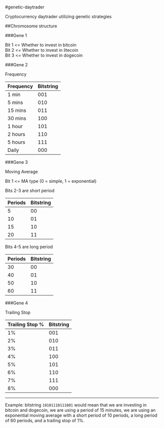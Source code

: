 #genetic-daytrader

Cryptocurrency daytrader utilizing genetic strategies

##Chromosome structure

###Gene 1

Bit 1 <= Whether to invest in bitcoin  
Bit 2 <= Whether to invest in litecoin  
Bit 3 <= Whether to invest in dogecoin  

###Gene 2

Frequency

| Frequency | Bitstring |
| --------- | --------- |
| 1 min     | 001       |
| 5 mins    | 010       |
| 15 mins   | 011       |
| 30 mins   | 100       |
| 1 hour    | 101       |
| 2 hours   | 110       |
| 5 hours   | 111       |
| Daily     | 000       |

###Gene 3

Moving Average

Bit 1 <= MA type (0 = simple, 1 = exponential)

Bits 2-3 are short period

| Periods | Bitstring |
| ------- | --------- |
| 5       | 00        |
| 10      | 01        |
| 15      | 10        |
| 20      | 11        |

Bits 4-5 are long period

| Periods | Bitstring |
| ------- | --------- |
| 30      | 00        |
| 40      | 01        |
| 50      | 10        |
| 60      | 11        |

###Gene 4

Trailing Stop

| Trailing Stop % | Bitstring |
| --------------- | --------- |
| 1%              | 001       |
| 2%              | 010       |
| 3%              | 011       |
| 4%              | 100       |
| 5%              | 101       |
| 6%              | 110       |
| 7%              | 111       |
| 8%              | 000       |

---

Example: bitstring `10101110111001` would mean that we are investing in bitcoin and dogecoin, we are using a period of 15 minutes, we are using an exponential moving average with a short period of 10 periods, a long period of 60 periods, and a trailing stop of 1%.
